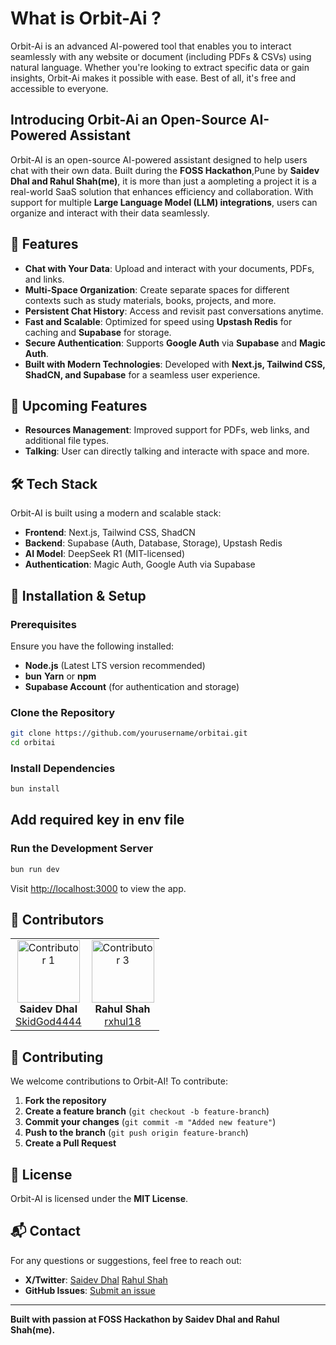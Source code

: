 # What is Orbit-Ai ?

Orbit-Ai is an advanced AI-powered tool that enables you to interact seamlessly with any website or document (including PDFs & CSVs) using natural language. Whether you're looking to extract specific data or gain insights, Orbit-Ai makes it possible with ease. Best of all, it's free and accessible to everyone.

## Introducing Orbit-Ai an Open-Source AI-Powered Assistant

Orbit-AI is an open-source AI-powered assistant designed to help users chat with their own data. Built during the **FOSS Hackathon**,Pune by **Saidev Dhal and Rahul Shah(me)**, it is more than just a aompleting a project it is a real-world SaaS solution that enhances efficiency and collaboration. With support for multiple **Large Language Model (LLM) integrations**, users can organize and interact with their data seamlessly.

## 🌟 Features

- **Chat with Your Data**: Upload and interact with your documents, PDFs, and links.
- **Multi-Space Organization**: Create separate spaces for different contexts such as study materials, books, projects, and more.
- **Persistent Chat History**: Access and revisit past conversations anytime.
- **Fast and Scalable**: Optimized for speed using **Upstash Redis** for caching and **Supabase** for storage.
- **Secure Authentication**: Supports **Google Auth** via **Supabase** and **Magic Auth**.
- **Built with Modern Technologies**: Developed with **Next.js, Tailwind CSS, ShadCN, and Supabase** for a seamless user experience.

## 📌 Upcoming Features

- **Resources Management**: Improved support for PDFs, web links, and additional file types.
- **Talking**: User can directly talking and interacte with space and more.

## 🛠️ Tech Stack

Orbit-AI is built using a modern and scalable stack:

- **Frontend**: Next.js, Tailwind CSS, ShadCN
- **Backend**: Supabase (Auth, Database, Storage), Upstash Redis
- **AI Model**: DeepSeek R1 (MIT-licensed)
- **Authentication**: Magic Auth, Google Auth via Supabase

## 🎯 Installation & Setup

### Prerequisites

Ensure you have the following installed:
- **Node.js** (Latest LTS version recommended)
- **bun** **Yarn** or **npm** 
- **Supabase Account** (for authentication and storage)

### Clone the Repository

```sh
git clone https://github.com/yourusername/orbitai.git
cd orbitai
```

### Install Dependencies

```sh
bun install
```
## Add required key in env file

### Run the Development Server

```sh
bun run dev
```

Visit [http://localhost:3000](http://localhost:3000) to view the app.

## 👥 **Contributors**

<div align="center">
  <table>
    <tr>
      <td align="center">
        <img src="https://avatars.githubusercontent.com/u/120477159?v=4" width="100" height="100" alt="Contributor 1">
        <br />
        <b>Saidev Dhal</b>
        <br />
        <a href="https://github.com/SkidGod4444">SkidGod4444</a>
      </td>
      <td align="center">
        <img src="https://avatars.githubusercontent.com//u/99045557?v=4" width="100" height="100" alt="Contributor 3">
        <br />
        <b>Rahul Shah</b>
        <br />
        <a href="https://github.com/rxhul18">rxhul18</a>
      </td>
    </tr>
  </table>
</div>

## 🤝 Contributing

We welcome contributions to Orbit-AI! To contribute:

1. **Fork the repository**
2. **Create a feature branch** (`git checkout -b feature-branch`)
3. **Commit your changes** (`git commit -m "Added new feature"`)
4. **Push to the branch** (`git push origin feature-branch`)
5. **Create a Pull Request**

## 📄 License

Orbit-AI is licensed under the **MIT License**.

## 📬 Contact

For any questions or suggestions, feel free to reach out:

- **X/Twitter**: [Saidev Dhal](https://x.com/SaidevDhal) [Rahul Shah](https://x.com/mindpuzzledev)
- **GitHub Issues**: [Submit an issue](https://github.com/yourusername/orbit-ai/issues)

---

**Built with passion at FOSS Hackathon by Saidev Dhal and Rahul Shah(me).**

